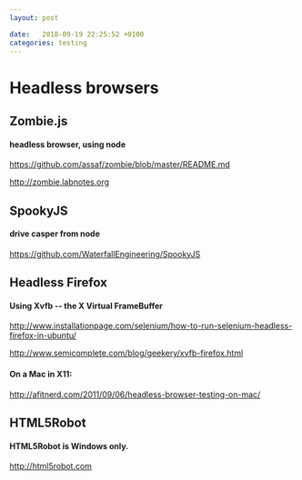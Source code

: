 ```yaml
---
layout: post

date:   2018-09-19 22:25:52 +0100
categories: testing
---
```

Headless browsers
=================

Zombie.js
---------

#### headless browser, using node

https://github.com/assaf/zombie/blob/master/README.md

http://zombie.labnotes.org

SpookyJS
--------

#### drive casper from node 

https://github.com/WaterfallEngineering/SpookyJS

Headless Firefox
----------------

#### Using Xvfb -- the X Virtual FrameBuffer

http://www.installationpage.com/selenium/how-to-run-selenium-headless-firefox-in-ubuntu/

http://www.semicomplete.com/blog/geekery/xvfb-firefox.html

#### On a Mac in X11:

http://afitnerd.com/2011/09/06/headless-browser-testing-on-mac/

HTML5Robot
----------

#### HTML5Robot is Windows only.

http://html5robot.com
